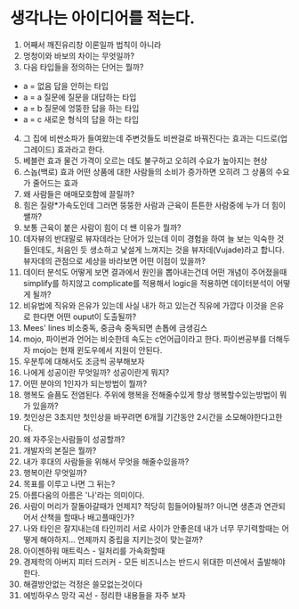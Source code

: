 # 생각나는 아이디어를 적는다.

1. 어째서 깨진유리창 이론일까 법칙이 아니라
2. 멍청이와 바보의 차이는 무엇일까?
3. 다음 타입들을 정의하는 단어는 뭘까?
- a = 없음 답을 안하는 타입 
- a = a 질문에 질문을 대답하는 타입
- a = b 질문에 엉뚱한 답을 하는 타입
- a = c 새로운 형식의 답을 하는 타입

4. 그 집에 비싼소파가 들여왔는데 주변것들도 비싼걸로 바꿔진다는 효과는 디드로(업그레이드) 효과라고 한다.
5. 베블런 효과 물건 가격이 오르는 데도 불구하고 오히려 수요가 높아지는 현상
6. 스놉(백로) 효과 어떤 상품에 대한 사람들의 소비가 증가하면 오히려 그 상품의 수요가 줄어드는 효과
8. 왜 사람들은 애매모호함에 끌릴까?
9. 힘은 질량*가속도인데 그러면 뚱뚱한 사람과 근육이 튼튼한 사람중에 누가 더 힘이 쌜까?
10. 보통 근육이 붙은 사람이 힘이 더 쌘 이유가 뭘까?
11. 데자뷰의 반대말로 뷰자데라는 단어가 있는데
    이미 경험을 하여 늘 보는 익숙한 것들인데도, 처음인 듯 생소하고 낯설게 느껴지는 것을 뷰자데(Vujade)라고 합니다.
    뷰자데의 관점으로 세상을 바라보면 어떤 이점이 있을까?
12. 데이터 분석도 어떻게 보면 결과에서 원인을 뽑아내는건데 어떤 개념이 주어졌을때
    simplify를 하지않고 complicate를 적용해서 logic을 적용하면 데이터분석이 어떻게 될까?
13. 비유법에 직유와 은유가 있는데 사실 내가 하고 있는건 직유에 가깝다 이것을 은유로 한다면 어떤 ouput이 도출될까?
14. Mees' lines 비소중독, 중금속 중독되면 손톱에 금생김스
15. mojo, 파이썬과 언어는 비슷한데 속도는 c언어급이라고 한다. 파이썬공부를 더해두자 mojo는 현재 윈도우에서 지원이 안된다.
16. 우분투에 대해서도 조금씩 공부해보자
17. 나에게 성공이란 무엇일까? 성공이란게 뭐지?
18. 어떤 분야의 1인자가 되는방법이 뭘까?
19. 행복도 슬픔도 전염된다. 주위에 행복을 전해줄수있게 항상 행복할수있는방법이 뭐가 있을까?
20. 첫인상은 3초지만 첫인상을 바꾸려면 6개월 기간동안 2시간을 소모해야한다고한다.
21. 왜 자주웃는사람들이 성공할까?
22. 개발자의 본질은 뭘까?
23. 내가 후대의 사람들을 위해서 무엇을 해줄수있을까?
24. 행복이란 무엇일까?
25. 목표를 이루고 나면 그 뒤는?
26. 아름다움의 아름은 '나'라는 의미이다.
27. 사람이 머리가 잘돌아갈때가 언제지? 적당히 힘들어야될까? 아니면 생존과 연관되어서 산책을 할때나 배고플때인가?
28. 나와 타인은 잘지내는데 타인끼리 서로 사이가 안좋은데 내가 너무 무기력할때는 어떻게 해야하지... 언제까지 중립을 지키는것이 맞는걸까?
29. 아이젠하워 매트릭스 - 일처리를 가속화할때
30. 경제학의 아버지 피터 드러커 - 모든 비즈니스는 반드시 위대한 미션에서 출발해야한다.
31. 해결방안없는 걱정은 쓸모없는것이다
32. 에빙하우스 망각 곡선 - 정리한 내용들을 자주 보자
